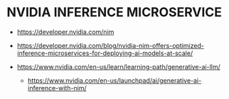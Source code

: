 # NVIDIA INFERENCE MICROSERVICE

- https://developer.nvidia.com/nim
- https://developer.nvidia.com/blog/nvidia-nim-offers-optimized-inference-microservices-for-deploying-ai-models-at-scale/

- https://www.nvidia.com/en-us/learn/learning-path/generative-ai-llm/
  - https://www.nvidia.com/en-us/launchpad/ai/generative-ai-inference-with-nim/
